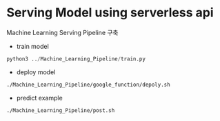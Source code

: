 # Serving Model using serverless api

Machine Learning Serving Pipeline 구축

- train model
```python
python3 ../Machine_Learning_Pipeline/train.py
```
- deploy model
```bash
./Machine_Learning_Pipeline/google_function/depoly.sh
```
- predict example
```bash
./Machine_Learning_Pipeline/post.sh
```
